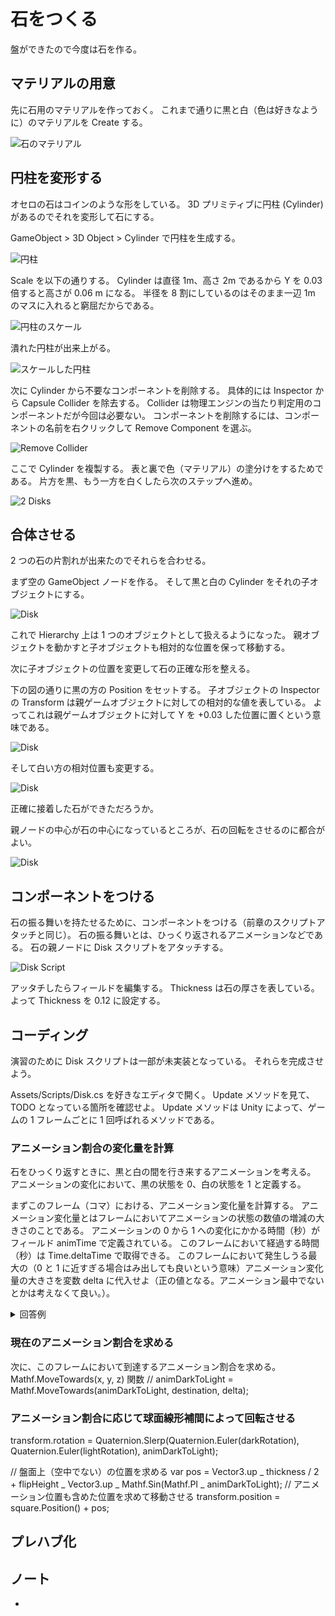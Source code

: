 # 石をつくる

盤ができたので今度は石を作る。

## マテリアルの用意

先に石用のマテリアルを作っておく。
これまで通りに黒と白（色は好きなように）のマテリアルを Create する。

![石のマテリアル](./Images/DiskMaterial.png)

## 円柱を変形する

オセロの石はコインのような形をしている。
3D プリミティブに円柱 (Cylinder) があるのでそれを変形して石にする。

GameObject > 3D Object > Cylinder で円柱を生成する。

![円柱](./Images/Cylinder.png)

Scale を以下の通りする。
Cylinder は直径 1m、高さ 2m であるから Y を 0.03 倍すると高さが 0.06 m になる。
半径を 8 割にしているのはそのまま一辺 1m のマスに入れると窮屈だからである。

![円柱のスケール](./Images/DiskScale.png)

潰れた円柱が出来上がる。

![スケールした円柱](./Images/ScaledCylinder.png)

次に Cylinder から不要なコンポーネントを削除する。
具体的には Inspector から Capsule Collider を除去する。
Collider は物理エンジンの当たり判定用のコンポーネントだが今回は必要ない。
コンポーネントを削除するには、コンポーネントの名前を右クリックして Remove Component を選ぶ。

![Remove Collider](./Images/RemoveCol.png)

ここで Cylinder を複製する。
表と裏で色（マテリアル）の塗分けをするためである。
片方を黒、もう一方を白くしたら次のステップへ進め。

![2 Disks](./Images/DL.png)

## 合体させる

2 つの石の片割れが出来たのでそれらを合わせる。

まず空の GameObject ノードを作る。
そして黒と白の Cylinder をそれの子オブジェクトにする。

![Disk](./Images/DiskHie.png)

これで Hierarchy 上は 1 つのオブジェクトとして扱えるようになった。
親オブジェクトを動かすと子オブジェクトも相対的な位置を保って移動する。

次に子オブジェクトの位置を変更して石の正確な形を整える。

下の図の通りに黒の方の Position をセットする。
子オブジェクトの Inspector の Transform は親ゲームオブジェクトに対しての相対的な値を表している。
よってこれは親ゲームオブジェクトに対して Y を +0.03 した位置に置くという意味である。

![Disk](./Images/DarkPos.png)

そして白い方の相対位置も変更する。

![Disk](./Images/LightPos.png)

正確に接着した石ができただろうか。

親ノードの中心が石の中心になっているところが、石の回転をさせるのに都合がよい。

![Disk](./Images/Disk.png)

## コンポーネントをつける

石の振る舞いを持たせるために、コンポーネントをつける（前章のスクリプトアタッチと同じ）。
石の振る舞いとは、ひっくり返されるアニメーションなどである。
石の親ノードに Disk スクリプトをアタッチする。

![Disk Script](./Images/DiskScript.png)

アッタチしたらフィールドを編集する。
Thickness は石の厚さを表している。
よって Thickness を 0.12 に設定する。

## コーディング

演習のために Disk スクリプトは一部が未実装となっている。
それらを完成させよう。

Assets/Scripts/Disk.cs を好きなエディタで開く。
Update メソッドを見て、TODO となっている箇所を確認せよ。
Update メソッドは Unity によって、ゲームの 1 フレームごとに 1 回呼ばれるメソッドである。

### アニメーション割合の変化量を計算

石をひっくり返すときに、黒と白の間を行き来するアニメーションを考える。
アニメーションの変化において、黒の状態を 0、白の状態を 1 と定義する。

まずこのフレーム（コマ）における、アニメーション変化量を計算する。
アニメーション変化量とはフレームにおいてアニメーションの状態の数値の増減の大きさのことである。
アニメーションの 0 から 1 への変化にかかる時間（秒）がフィールド animTime で定義されている。
このフレームにおいて経過する時間（秒）は Time.deltaTime で取得できる。
このフレームにおいて発生しうる最大の（0 と 1 に近すぎる場合はみ出しても良いという意味）アニメーション変化量の大きさを変数 delta に代入せよ（正の値となる。アニメーション最中でないとかは考えなくて良い。）。

<details>
<summary>回答例</summary>

```cs
var delta = Time.deltaTime / animTime;
```

</details>

### 現在のアニメーション割合を求める

次に、このフレームにおいて到達するアニメーション割合を求める。
Mathf.MoveTowards(x, y, z) 関数
//
animDarkToLight = Mathf.MoveTowards(animDarkToLight, destination, delta);

### アニメーション割合に応じて球面線形補間によって回転させる

transform.rotation = Quaternion.Slerp(Quaternion.Euler(darkRotation), Quaternion.Euler(lightRotation), animDarkToLight);

// 盤面上（空中でない）の位置を求める
var pos = Vector3.up _ thickness / 2 + flipHeight _ Vector3.up _ Mathf.Sin(Mathf.PI _ animDarkToLight);
// アニメーション位置も含めた位置を求めて移動させる
transform.position = square.Position() + pos;

## プレハブ化

## ノート

-
